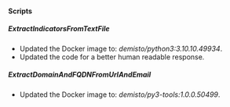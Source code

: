 
#### Scripts

##### ExtractIndicatorsFromTextFile
- Updated the Docker image to: *demisto/python3:3.10.10.49934*.
- Updated the code for a better human readable response.


##### ExtractDomainAndFQDNFromUrlAndEmail
- Updated the Docker image to: *demisto/py3-tools:1.0.0.50499*.
